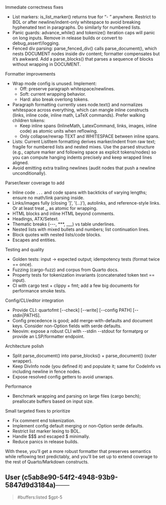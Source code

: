 Immediate correctness fixes

- List markers: is_list_marker() returns true for “- ” anywhere. Restrict to BOL or after newline/indent-only whitespace to avoid breaking hyphenated text in paragraphs. Do similarly for numbered lists.
- Panic guards: advance_while() and tokenize() iteration caps will panic on long inputs. Remove in release builds or convert to debug_assert!/logging.
- Fenced div parsing: parse_fenced_div() calls parse_document(), which nests DOCUMENT nodes inside div content; formatter compensates but it’s awkward. Add a parse_blocks() that parses a sequence of blocks without wrapping in DOCUMENT.

Formatter improvements

- Wrap mode config is unused. Implement:
  - Off: preserve paragraph whitespace/newlines.
  - Soft: current wrapping behavior.
  - Hard: also break overlong tokens.
- Paragraph formatting currently uses node.text() and normalizes whitespace across everything, which can mangle inline constructs (links, inline code, inline math, LaTeX commands). Prefer walking children tokens:
  - Keep inline spans (InlineMath, LatexCommand, links, images, inline code) as atomic units when reflowing.
  - Only collapse/rewrap TEXT and WHITESPACE between inline spans.
- Lists: Current ListItem formatting derives marker/indent from raw text; fragile for numbered lists and nested mixes. Use the parsed structure (e.g., capture marker and following space as explicit tokens/nodes) so you can compute hanging indents precisely and keep wrapped lines aligned.
- Avoid emitting extra trailing newlines (audit nodes that push a newline unconditionally).

Parser/lexer coverage to add

- Inline code `...` and code spans with backticks of varying lengths; ensure no math/link parsing inside.
- Links/images fully (closing ’]’, ’(…)’), autolinks, and reference-style links. Or at least treat [..](..) as atomic for wrapping.
- HTML blocks and inline HTML beyond comments.
- Headings, ATX/Setext.
- Thematic breaks (---, \*\*\*, \_\_\_) vs table underlines.
- Nested lists with mixed bullets and numbers; list continuation lines.
- Block quotes with nested lists/code blocks.
- Escapes and entities.

Testing and quality

- Golden tests: input -> expected output; idempotency tests (format twice == once).
- Fuzzing (cargo-fuzz) and corpus from Quarto docs.
- Property tests for tokenization invariants (concatenated token text == input).
- CI with cargo test + clippy + fmt; add a few big documents for performance smoke tests.

Config/CLI/editor integration

- Provide CLI: quartofmt [--check] [--write] [--config PATH] [--stdin|PATHS].
- Config precedence is good; add merge-with-defaults and document keys. Consider non-Option fields with serde defaults.
- Neovim: expose a robust CLI with --stdin --stdout for formatprg or provide an LSP/formatter endpoint.

Architecture polish

- Split parse_document() into parse_blocks() + parse_document() (outer wrapper).
- Keep DivInfo node (you defined it) and populate it; same for CodeInfo vs including newline in fence nodes.
- Expose resolved config getters to avoid unwraps.

Performance

- Benchmark wrapping and parsing on large files (cargo bench); preallocate buffers based on input size.

Small targeted fixes to prioritize

- Fix comment end tokenization.
- Implement config default merging or non-Option serde defaults.
- Restrict list marker lexing to BOL.
- Handle $$$ and escaped \$ minimally.
- Reduce panics in release builds.

With these, you’ll get a more robust formatter that preserves semantics while reflowing text predictably, and you’ll be set up to extend coverage to the rest of Quarto/Markdown constructs.

## User (c5ab8e90-54f2-4948-93b9-5847d9d3184a)───

> #buffers:listed
> $gpt-5
